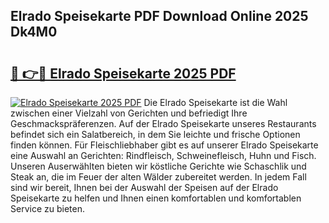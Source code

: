 ## Elrado Speisekarte PDF Download Online 2025 Dk4M0

# <h2><a href="http://gc9nmc.nevu.top/?p=Elrado+Speisekarte">🔗 👉🔴 Elrado Speisekarte 2025 PDF</a></h2>

[![Elrado Speisekarte 2025 PDF](https://i.imgur.com/dBaPXMq.png)](http://gc9nmc.nevu.top/?p=Elrado+Speisekarte)
Die Elrado Speisekarte ist die Wahl zwischen einer Vielzahl von Gerichten und befriedigt Ihre Geschmackspräferenzen. Auf der Elrado Speisekarte unseres Restaurants befindet sich ein Salatbereich, in dem Sie leichte und frische Optionen finden können. Für Fleischliebhaber gibt es auf unserer Elrado Speisekarte eine Auswahl an Gerichten: Rindfleisch, Schweinefleisch, Huhn und Fisch. Unseren Auserwählten bieten wir köstliche Gerichte wie Schaschlik und Steak an, die im Feuer der alten Wälder zubereitet werden. In jedem Fall sind wir bereit, Ihnen bei der Auswahl der Speisen auf der Elrado Speisekarte zu helfen und Ihnen einen komfortablen und komfortablen Service zu bieten.
